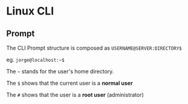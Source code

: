 # Linux CLI

## Prompt

The CLI Prompt structure is composed as `USERNAME@SERVER:DIRECTORY$`

eg. `jorge@localhost:~$`

The `~` stands for the user's home directory.

The `$` shows that the current user is a **normal user**

The `#` shows that the user is a **root user** (administrator)
